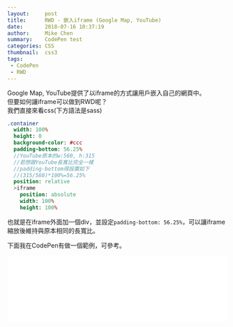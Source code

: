 ```yaml
---
layout:     post
title:      RWD - 嵌入iframe (Google Map, YouTube)
date:       2018-07-16 10:37:19
author:     Mike Chen
summary:    CodePen test
categories: CSS
thumbnail:  css3
tags:
 - CodePen
 - RWD
---
```


Google Map, YouTube提供了以iframe的方式讓用戶嵌入自己的網頁中。<br>
但要如何讓iframe可以做到RWD呢？<br>
我們直接來看css(下方語法是sass)

```sass
.container
  width: 100%
  height: 0
  background-color: #ccc
  padding-bottom: 56.25%  
  //YouTube原本的w:560, h:315
  //若想跟YouTube長寬比完全一樣
  //padding-bottom得設置如下
  //(315/560)*100%=56.25%
  position: relative
  >iframe
    position: absolute
    width: 100%
    height: 100%
```
也就是在iframe外面加一個div，並設定`padding-bottom: 56.25%`，可以讓iframe縮放後維持與原本相同的長寬比。 


下面我在CodePen有做一個範例，可參考。

<div class="iframe-rwd">
    <iframe scrolling='no' title='RWD - Google Map, YouTube embed' src='//codepen.io/mikechen2017/embed/mjJgMy/?height=265&theme-id=0&default-tab=html,result&embed-version=2' frameborder='no' allowtransparency='true' allowfullscreen='true' style='width: 100%;'>See the Pen <a href='https://codepen.io/mikechen2017/pen/mjJgMy/'>RWD - Google Map, YouTube embed</a> by Mike Chen (<a href='https://codepen.io/mikechen2017'>@mikechen2017</a>) on <a href='https://codepen.io'>CodePen</a>.
</iframe>
</div>

